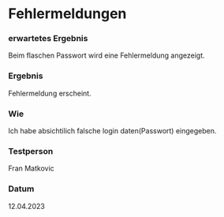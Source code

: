# Fehlermeldungen

### erwartetes Ergebnis

Beim flaschen Passwort wird eine Fehlermeldung angezeigt.

### Ergebnis

Fehlermeldung erscheint.

### Wie

Ich habe absichtilich falsche login daten(Passwort) eingegeben.

### Testperson

Fran Matkovic

### Datum

12.04.2023

